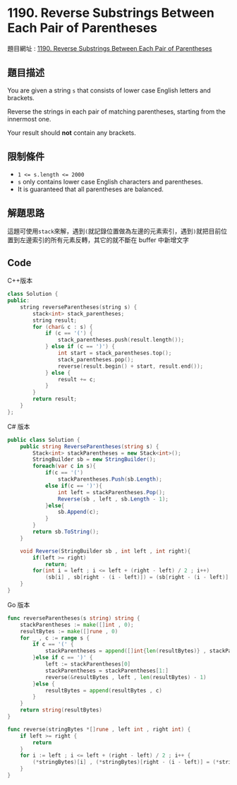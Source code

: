 # 1190. Reverse Substrings Between Each Pair of Parentheses

題目網址 : [1190. Reverse Substrings Between Each Pair of Parentheses](https://leetcode.com/problems/reverse-substrings-between-each-pair-of-parentheses/description)

## 題目描述

You are given a string `s` that consists of lower case English letters and brackets.

Reverse the strings in each pair of matching parentheses, starting from the innermost one.

Your result should **not** contain any brackets.

## 限制條件

- `1 <= s.length <= 2000`
- `s` only contains lower case English characters and parentheses.
- It is guaranteed that all parentheses are balanced.

## 解題思路

這題可使用`stack`來解，遇到`(`就記錄位置做為左邊的元素索引，遇到`)`就把目前位置到左邊索引的所有元素反轉，其它的就不斷在 buffer 中新增文字

## Code

C++版本

```C++
class Solution {
public:
    string reverseParentheses(string s) {
        stack<int> stack_parentheses;
        string result;
        for (char& c : s) {
            if (c == '(') {
                stack_parentheses.push(result.length());
            } else if (c == ')') {
                int start = stack_parentheses.top();
                stack_parentheses.pop();
                reverse(result.begin() + start, result.end());
            } else {
                result += c;
            }
        }
        return result;
    }
};
```

C# 版本

```C#
public class Solution {
    public string ReverseParentheses(string s) {
        Stack<int> stackParentheses = new Stack<int>();
        StringBuilder sb = new StringBuilder();
        foreach(var c in s){
            if(c == '(')
                stackParentheses.Push(sb.Length);
            else if(c == ')'){
                int left = stackParentheses.Pop();
                Reverse(sb , left , sb.Length - 1);
            }else{
                sb.Append(c);
            }
        }
        return sb.ToString();
    }

    void Reverse(StringBuilder sb , int left , int right){
        if(left >= right)
            return;
        for(int i = left ; i <= left + (right - left) / 2 ; i++)
            (sb[i] , sb[right - (i - left)]) = (sb[right - (i - left)] , sb[i]);
    }
}
```

Go 版本

```go
func reverseParentheses(s string) string {
    stackParentheses := make([]int , 0);
    resultBytes := make([]rune , 0)
    for _ , c := range s {
        if c == '(' {
            stackParentheses = append([]int{len(resultBytes)} , stackParentheses...)
        }else if c == ')' {
            left := stackParentheses[0]
            stackParentheses = stackParentheses[1:]
            reverse(&resultBytes , left , len(resultBytes) - 1)
        }else {
            resultBytes = append(resultBytes , c)
        }
    }
    return string(resultBytes)
}

func reverse(stringBytes *[]rune , left int , right int) {
    if left >= right {
        return
    }
    for i := left ; i <= left + (right - left) / 2 ; i++ {
        (*stringBytes)[i] , (*stringBytes)[right - (i - left)] = (*stringBytes)[right - (i - left)] , (*stringBytes)[i]
    }
}
```

